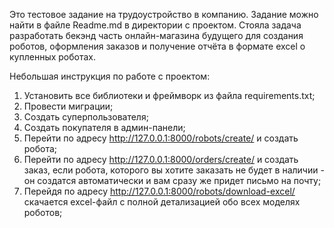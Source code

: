 Это тестовое задание на трудоустройство в компанию. Задание можно найти в файле Readme.md в директории с проектом. Стояла задача разработать бекэнд часть онлайн-магазина будущего для создания роботов, оформления заказов и получение отчёта в формате excel о купленных роботах.


Небольшая инструкция по работе с проектом:
1) Установить все библиотеки и фреймворк из файла requirements.txt;
2) Провести миграции;
3) Создать суперпользователя;
4) Создать покупателя в админ-панели;
5) Перейти по адресу http://127.0.0.1:8000/robots/create/ и создать робота;
6) Перейти по адресу http://127.0.0.1:8000/orders/create/ и создать заказ, если робота, которого вы хотите заказать не будет в наличии - он создатся автоматически и вам сразу же придет письмо на почту;
7) Перейдя по адресу http://127.0.0.1:8000/robots/download-excel/ скачается excel-файл с полной детализацией обо всех моделях роботов;
